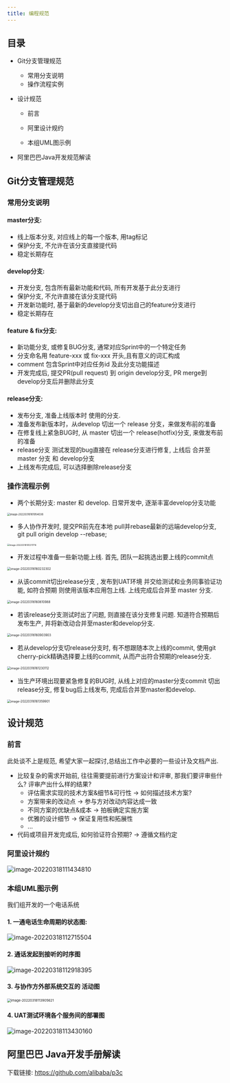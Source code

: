 ```yaml
---
title: 编程规范
---
```


## 目录

+ Git分支管理规范
  + 常用分支说明
  + 操作流程实例

+ 设计规范
  + 前言
  + 阿里设计规约

  + 本组UML图示例

+ 阿里巴巴Java开发规范解读

## Git分支管理规范

### 常用分支说明

#### master分支:

+ 线上版本分支, 对应线上的每一个版本, 用tag标记
+ 保护分支, 不允许在该分支直接提代码
+ 稳定长期存在

#### develop分支:

+ 开发分支, 包含所有最新功能和代码, 所有开发基于此分支进行
+ 保护分支, 不允许直接在该分支提代码
+ 开发新功能时, 基于最新的develop分支切出自己的feature分支进行
+ 稳定长期存在

#### feature & fix分支:

+ 新功能分支,  或修复BUG分支, 通常对应Sprint中的一个特定任务
+ 分支命名用 feature-xxx 或 fix-xxx 开头,且有意义的词汇构成
+ comment 包含Sprint中对应任务id 及此分支功能描述
+ 开发完成后, 提交PR(pull request) 到 origin develop分支,  PR merge到develop分支后并删除此分支

#### release分支:

+ 发布分支, 准备上线版本时 使用的分支. 
+ 准备发布新版本时，从develop 切出一个 release 分支，来做发布前的准备
+ 在修复线上紧急BUG时, 从 master 切出一个 release(hotfix)分支, 来做发布前的准备
+ release分支 测试发现的bug直接在 release分支进行修复, 上线后 合并至 master 分支 和 develop分支
+ 上线发布完成后, 可以选择删除release分支

### 操作流程示例

+ 两个长期分支:  master 和 develop.  日常开发中, 逐渐丰富develop分支功能 

<img src="./git-0.png" alt="image-20220316161954036" style="zoom:42%;" />

+ 多人协作开发时,  提交PR前先在本地 pull并rebase最新的远端develop分支,   git pull origin develop --rebase;

<img src="./git-1-1.png" alt="image-20220318105311716" style="zoom:35%;" />

+ 开发过程中准备一些新功能上线. 首先, 团队一起挑选出要上线的commit点

<img src="./git-1.png" alt="image-20220316160232302" style="zoom:50%;" />

+ 从该commit切出release分支 , 发布到UAT环境 并交给测试和业务同事验证功能, 如符合预期 则使用该版本应用包上线. 上线完成后合并至 master 分支.

<img src="/Users/talentxiet/Library/Application Support/typora-user-images/image-20220316160610988.png" alt="image-20220316160610988" style="zoom:50%;" />

+ 若该release分支测试时出了问题, 则直接在该分支修复问题. 知道符合预期后 发布生产, 并将新改动合并至master和develop分支.

<img src="./git-3.png" alt="image-20220316160903903" style="zoom:50%;" />

+ 若从develop分支切release分支时, 有不想跟随本次上线的commit, 使用git cherry-pick精确选择要上线的commit, 从而产出符合预期的release分支.

<img src="./git-4.png" alt="image-20220316161230112" style="zoom:50%;" />

+ 当生产环境出现要紧急修复的BUG时, 从线上对应的master分支commit 切出release分支, 修复bug后上线发布, 完成后合并至master和develop.

<img src="./git-5.png" alt="image-20220316161359901" style="zoom:50%;" />

## 设计规范

### 前言

此处谈不上是规范, 希望大家一起探讨,总结出工作中必要的一些设计及文档产出. 

+ 比较复杂的需求开始前, 往往需要提前进行方案设计和评审, 那我们要评审些什么?  评审产出什么样的结果?
  + 评估需求实现的技术方案&细节&可行性 -> 如何描述技术方案?  
  + 方案带来的改动点 -> 参与方对改动内容达成一致
  + 不同方案的优缺点&成本 -> 拍板确定实施方案
  + 优雅的设计细节 -> 保证复用性和拓展性
  + ...
+ 代码或项目开发完成后,  如何验证符合预期?  -> 遵循文档约定

### 阿里设计规约

![image-20220318111434810](./design-1.png)

### 本组UML图示例

我们组开发的一个电话系统

#### 1. 一通电话生命周期的状态图:

![image-20220318112715504](./design1.png)

#### 2. 通话发起到接听的时序图

![image-20220318112918395](./design2.png)

#### 3. 与协作方外部系统交互的 活动图

<img src="./design3.png" alt="image-20220318113905621" style="zoom:55%;" />

#### 4. UAT测试环境各个服务间的部署图

![image-20220318113430160](./design4.png)

## 阿里巴巴 Java开发手册解读

下载链接: https://github.com/alibaba/p3c



